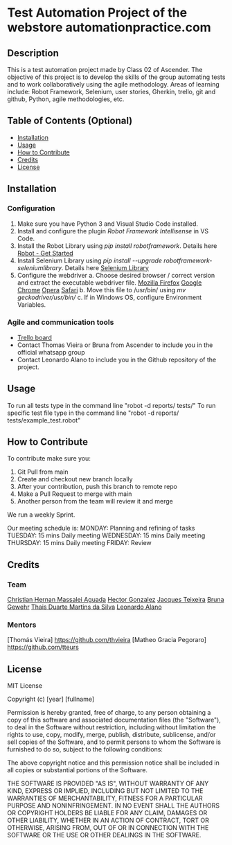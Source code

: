 # Test Automation Project of the webstore automationpractice.com

## Description

This is a test automation project made by Class 02 of Ascender. The objective of this project is 
to develop the skills of the group automating tests and to work collaboratively using the agile methodology. 
Areas of learning include: Robot Framework, Selenium, user stories, Gherkin, trello, git and github, Python, agile methodologies, etc.  

## Table of Contents (Optional)

- [Installation](#installation)
- [Usage](#usage)
- [How to Contribute](#how-to-contribute)
- [Credits](#credits)
- [License](#license)

## Installation

### Configuration 
1. Make sure you have Python 3 and Visual Studio Code installed.
2. Install and configure the plugin *Robot Framework Intellisense* in VS Code. 
3. Install the Robot Library using *pip install robotframework*. Details here [Robot - Get Started](https://robotframework.org/getting-started)
4. Install Selenium Library using *pip install --upgrade robotframework-seleniumlibrary*. Details here [Selenium Library](https://robotframework.org/SeleniumLibrary)
5. Configure the webdriver
a. Choose desired browser / correct version and extract the executable webdriver file. 
[Mozilla Firefox](https://github.com/mozilla/geckodriver/releases)
[Google Chrome](https://chromedriver.chromium.org/downloads)
[Opera](https://github.com/operasoftware/operachromiumdriver/releases)
[Safari](https://developer.apple.com/documentation/testing_with_webdriver_in_safari)
b. Move this file to /usr/bin/ using *mv geckodriver/usr/bin/*
c. If in Windows OS, configure Environment Variables. 

### Agile and communication tools 
- [Trello board](https://trello.com/b/7xX0VoSb/ascender-turma-02)
- Contact Thomas Vieira or Bruna from Ascender to include you in the official whatsapp group
- Contact Leonardo Alano to include you in the Github repository of the project. 


## Usage

To run all tests type in the command line "robot -d reports/ tests/"
To run specific test file type in the command line "robot -d reports/ tests/example_test.robot"

## How to Contribute

To contribute make sure you:
1. Git Pull from main
2. Create and checkout new branch locally
3. After your contribution, push this branch to remote repo
4. Make a Pull Request to merge with main
5. Another person from the team will review it and merge

We run a weekly Sprint. 

Our meeting schedule is:
MONDAY: Planning and refining of tasks 
TUESDAY: 15 mins Daily meeting
WEDNESDAY: 15 mins Daily meeting
THURSDAY: 15 mins Daily meeting
FRIDAY: Review

## Credits

### Team 
[Christian Hernan Massalei Aguada](https://github.com/ChristianAguada)
[Hector Gonzalez](https://github.com/hcgonzalez)
[Jacques Teixeira](https://github.com/JacquesTeixeira)
[Bruna Gewehr](https://github.com/nenagewehr)
[Thais Duarte Martins da Silva](https://github.com/thaisduartems)
[Leonardo Alano](https://github.com/leoalano)

### Mentors 
[Thomás Vieira] https://github.com/thvieira
[Matheo Gracia Pegoraro] https://github.com/tteurs
  

## License

MIT License

Copyright (c) [year] [fullname]

Permission is hereby granted, free of charge, to any person obtaining a copy
of this software and associated documentation files (the "Software"), to deal
in the Software without restriction, including without limitation the rights
to use, copy, modify, merge, publish, distribute, sublicense, and/or sell
copies of the Software, and to permit persons to whom the Software is
furnished to do so, subject to the following conditions:

The above copyright notice and this permission notice shall be included in all
copies or substantial portions of the Software.

THE SOFTWARE IS PROVIDED "AS IS", WITHOUT WARRANTY OF ANY KIND, EXPRESS OR
IMPLIED, INCLUDING BUT NOT LIMITED TO THE WARRANTIES OF MERCHANTABILITY,
FITNESS FOR A PARTICULAR PURPOSE AND NONINFRINGEMENT. IN NO EVENT SHALL THE
AUTHORS OR COPYRIGHT HOLDERS BE LIABLE FOR ANY CLAIM, DAMAGES OR OTHER
LIABILITY, WHETHER IN AN ACTION OF CONTRACT, TORT OR OTHERWISE, ARISING FROM,
OUT OF OR IN CONNECTION WITH THE SOFTWARE OR THE USE OR OTHER DEALINGS IN THE
SOFTWARE.